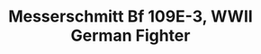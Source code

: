 ---
layout: product
title: "Messerschmitt Bf 109E-3, WWII German Fighter                                                                       "
price: "1400" 
desc: "N/A"
img_path: "/assets/img/ICM 72131.webp"
brand: "N/A"
available: true
special_offer: false
new: true
soon: false
cat: "010000"
subcat: "013600"
subsubcat: "0N/A"
sifra: "ICM 72131"
popular: false
---